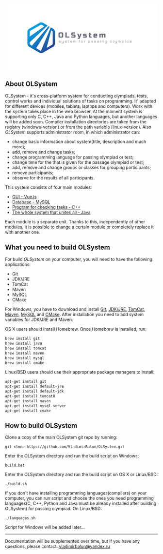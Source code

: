 ![Logo](./OLSystem.png)

## About OLSystem

OLSystem - it's cross-platform system for conducting olympiads, tests, 
control works and individual solutions of tasks on programming. It' adapted for different devices
(mobiles, tablets, laptops and computers). Work with the system takes
place in the web browser. At the moment system is supporting only C, C++, Java and Python languages, 
but another languages will be added soon. Compiler installation directories are taken from the registry 
(windows-version) or from the path variable (linux-version). Also *OLSystem* supports 
administrator room, in which administrator can:
- change basic information about system(title, description and much more); 
- add, remove and change tasks;
- change programming language for passing olympiad or test;
- change time for the that is given for the passage olympiad or test;
- add, remove and change groups or classes for grouping participants;
- remove participants;
- observe for the results of all participants.

This system consists of four main modules:

- [GUI - Vue.js](./GUI)
- [Database - MySQL](./Database)
- [Program for checking tasks - C++](./ProgChecker)
- [The whole system that unites all - Java](./OLSystem)

Each module is a separate unit. Thanks to this, independently of other modules, it is possible to change 
a certain module or completely replace it with another one.

## What you need to build OLSystem
For build *OLSystem* on your computer, you will need to have the following
applications:
- Git
- JDK/JRE
- TomCat
- Maven
- MySQL
- CMake

For Windows, you have to download and install [Git](https://git-scm.com/download), 
[JDK/JRE](http://www.oracle.com/technetwork/java/index-jsp-138363.html), 
[TomCat](https://tomcat.apache.org/download-80), 
[Maven](http://maven.apache.org/download.cgi),
[MySQL](https://dev.mysql.com/downloads/installer/) and [CMake](https://cmake.org/download/). After installation you
need to add system variables for JDK/JRE and Maven. 

OS X users should install Homebrew. Once Homebrew is installed, run:
    
    brew install git
    brew install java
    brew install tomcat
    brew install maven
    brew install mysql
    brew install cmake

Linux/BSD users should use their appropriate package managers to install:

    apt-get install git
    apt-get install default-jre
    apt-get install default-jdk
    apt-get install tomcat8
    apt-get install maven
    apt-get install mysql-server
    apt-get install cmake

## How to build OLSystem
Clone a copy of the main OLSystem git repo by running:

    git clone https://github.com/VladimirBalun/OLSystem.git

Enter the OLSystem directory and run the build script on Windows:

    build.bat

Enter the OLSystem directory and run the build script on OS X or Linux/BSD:

    ./build.sh
    
If you don't have installing programming languages(compilers) on your computer, you can 
run script and choose the ones you need programming languages(C, C++, Python and Java 
must be already installed after building OLSystem) for passing olympiad. On Linux/BSD:

    ./languages.sh

Script for Windows will be added later...

____
Documentation will be supplemented over time, but if you have any questions, please 
contact: vladimirbalun@yandex.ru

